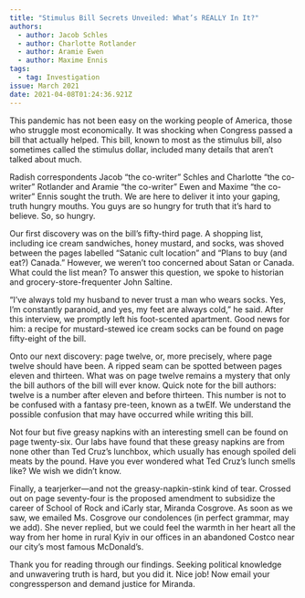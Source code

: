 ```yaml
---
title: "Stimulus Bill Secrets Unveiled: What’s REALLY In It?"
authors:
  - author: Jacob Schles
  - author: Charlotte Rotlander
  - author: Aramie Ewen
  - author: Maxime Ennis
tags:
  - tag: Investigation
issue: March 2021
date: 2021-04-08T01:24:36.921Z
---
```

This pandemic has not been easy on the working people of America, those who struggle most economically. It was shocking when Congress passed a bill that actually helped. This bill, known to most as the stimulus bill, also sometimes called the stimulus dollar, included many details that aren’t talked about much. 


Radish correspondents Jacob “the co-writer” Schles and Charlotte “the co-writer” Rotlander and Aramie “the co-writer” Ewen and Maxime “the co-writer” Ennis sought the truth. We are here to deliver it into your gaping, truth hungry mouths. You guys are so hungry for truth that it’s hard to believe. So, so hungry.

Our first discovery was on the bill’s fifty-third page. A shopping list, including ice cream sandwiches, honey mustard, and socks, was shoved between the pages labelled “Satanic cult location” and “Plans to buy (and eat?) Canada.” However, we weren’t too concerned about Satan or Canada. What could the list mean? To answer this question, we spoke to historian and grocery-store-frequenter John Saltine.

“I’ve always told my husband to never trust a man who wears socks. Yes, I’m constantly paranoid, and yes, my feet are always cold,” he said. After this interview, we promptly left his foot-scented apartment. Good news for him: a recipe for mustard-stewed ice cream socks can be found on page fifty-eight of the bill.

Onto our next discovery: page twelve, or, more precisely, where page twelve should have been. A ripped seam can be spotted between pages eleven and thirteen. What was on page twelve remains a mystery that only the bill authors  of the bill will ever know.
Quick note for the bill authors: twelve is a number after eleven and before thirteen. This number is not to be confused with a fantasy pre-teen, known as a twElf. We understand the possible confusion that may have occurred while writing this bill.

Not four but five greasy napkins with an interesting smell can be found on page twenty-six. Our labs have found that these greasy napkins are from none other than Ted Cruz’s lunchbox, which usually has enough spoiled deli meats by the pound. Have you ever wondered what Ted Cruz’s lunch smells like? We wish we didn’t know. 

Finally, a tearjerker—and not the greasy-napkin-stink kind of tear. Crossed out on page seventy-four is the proposed amendment to subsidize the career of School of Rock and iCarly star, Miranda Cosgrove. As soon as we saw, we emailed Ms. Cosgrove our condolences (in perfect grammar, may we add). She never replied, but we could feel the warmth in her heart all the way from her home in rural Kyiv in our offices in an abandoned Costco near our city’s most famous McDonald’s.

Thank you for reading through our findings. Seeking political knowledge and unwavering truth is hard, but you did it. Nice job! Now email your congressperson and demand justice for Miranda.
